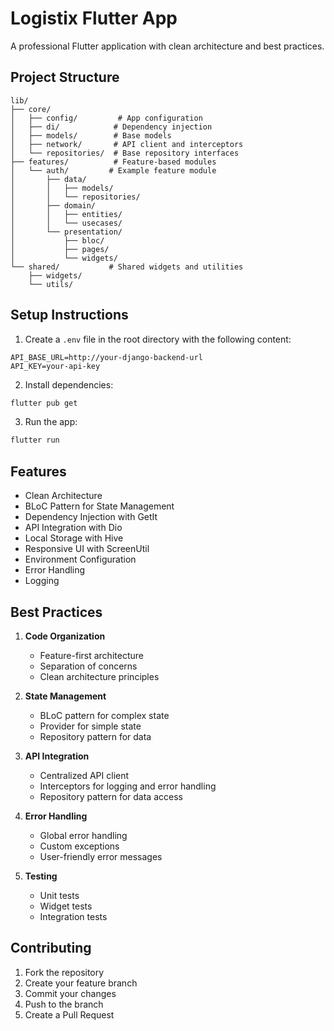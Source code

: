 # Logistix Flutter App

A professional Flutter application with clean architecture and best practices.

## Project Structure

```
lib/
├── core/
│   ├── config/         # App configuration
│   ├── di/            # Dependency injection
│   ├── models/        # Base models
│   ├── network/       # API client and interceptors
│   └── repositories/  # Base repository interfaces
├── features/          # Feature-based modules
│   └── auth/         # Example feature module
│       ├── data/
│       │   ├── models/
│       │   └── repositories/
│       ├── domain/
│       │   ├── entities/
│       │   └── usecases/
│       └── presentation/
│           ├── bloc/
│           ├── pages/
│           └── widgets/
└── shared/           # Shared widgets and utilities
    ├── widgets/
    └── utils/
```

## Setup Instructions

1. Create a `.env` file in the root directory with the following content:
```
API_BASE_URL=http://your-django-backend-url
API_KEY=your-api-key
```

2. Install dependencies:
```bash
flutter pub get
```

3. Run the app:
```bash
flutter run
```

## Features

- Clean Architecture
- BLoC Pattern for State Management
- Dependency Injection with GetIt
- API Integration with Dio
- Local Storage with Hive
- Responsive UI with ScreenUtil
- Environment Configuration
- Error Handling
- Logging

## Best Practices

1. **Code Organization**
   - Feature-first architecture
   - Separation of concerns
   - Clean architecture principles

2. **State Management**
   - BLoC pattern for complex state
   - Provider for simple state
   - Repository pattern for data

3. **API Integration**
   - Centralized API client
   - Interceptors for logging and error handling
   - Repository pattern for data access

4. **Error Handling**
   - Global error handling
   - Custom exceptions
   - User-friendly error messages

5. **Testing**
   - Unit tests
   - Widget tests
   - Integration tests

## Contributing

1. Fork the repository
2. Create your feature branch
3. Commit your changes
4. Push to the branch
5. Create a Pull Request
